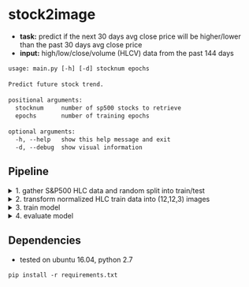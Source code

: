 # stock2image
* __task:__ predict if the next 30 days avg close price will be higher/lower than the past 30 days avg close price
* __input:__ high/low/close/volume (HLCV) data from the past 144 days

```console
usage: main.py [-h] [-d] stocknum epochs

Predict future stock trend.

positional arguments:
  stocknum     number of sp500 stocks to retrieve
  epochs       number of training epochs

optional arguments:
  -h, --help   show this help message and exit
  -d, --debug  show visual information
```

## Pipeline
<details><summary>1. gather S&P500 HLC data and random split into train/test</summary>
<p>
  
```console
* Retrieving S&P500 data..
** 404 train symbols - 101 test symbols
```

</p>
</details>

<details><summary>2. transform normalized HLC train data into (12,12,3) images</summary>
<p>
  
<img src="./res/create.gif" width="500" height="375" />

</p>
</details>

<details><summary>3. train model</summary>
<p>
  
<img src="./res/train.gif" width="500" height="375" />

</p>
</details>

<details><summary>4. evaluate model</summary>
<p>
  
<img src="./res/evaluate.gif" width="500" height="375" />

</p>
</details>

## Dependencies
* tested on ubuntu 16.04, python 2.7
```
pip install -r requirements.txt
```
